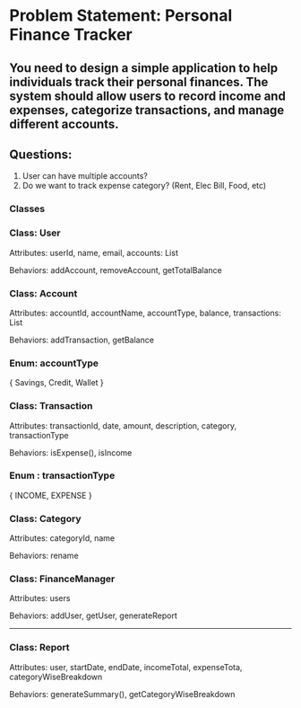 # Problem Statement: Personal Finance Tracker

## You need to design a simple application to help individuals track their personal finances. The system should allow users to record income and expenses, categorize transactions, and manage different accounts.

## Questions: 
1. User can have multiple accounts?
2. Do we want to track expense category? (Rent, Elec Bill, Food, etc)

### Classes

### Class: User

Attributes: userId, name, email, accounts: List<Account>

Behaviors: addAccount, removeAccount, getTotalBalance

### Class: Account

Attributes: accountId, accountName, accountType, balance, transactions: List<Transaction>

Behaviors: addTransaction, getBalance

### Enum: accountType
{
  Savings,
  Credit,
  Wallet
}

### Class: Transaction

Attributes: transactionId, date, amount, description, category, transactionType

Behaviors: isExpense(), isIncome

### Enum : transactionType
{
  INCOME,
  EXPENSE
}

### Class: Category

Attributes: categoryId, name 

Behaviors: rename

### Class: FinanceManager

Attributes: users

Behaviors: addUser, getUser, generateReport

---

### Class: Report

Attributes: user, startDate, endDate, incomeTotal, expenseTota, categoryWiseBreakdown

Behaviors: generateSummary(), getCategoryWiseBreakdown
